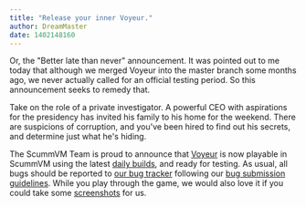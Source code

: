 ```yaml
---
title: "Release your inner Voyeur."
author: DreamMaster
date: 1402148160
---
```


Or, the "Better late than never" announcement. It was pointed out to me today that although we merged Voyeur into the master branch some months ago, we never actually called for an official testing period. So this announcement seeks to remedy that.

Take on the role of a private investigator. A powerful CEO with aspirations for the presidency has invited his family to his home for the weekend. There are suspicions of corruption, and you've been hired to find out his secrets, and determine just what he's hiding.

The ScummVM Team is proud to announce that [Voyeur](http://www.mobygames.com/game/dos/voyeur) is now playable in ScummVM using the latest [daily builds](/downloads/#daily), and ready for testing. As usual, all bugs should be reported to [our bug tracker](http://bugs.scummvm.org/) following our [bug submission guidelines](/faq/#question.report-bugs). While you play through the game, we would also love it if you could take some [screenshots](http://wiki.scummvm.org/index.php/Screenshots) for us.

